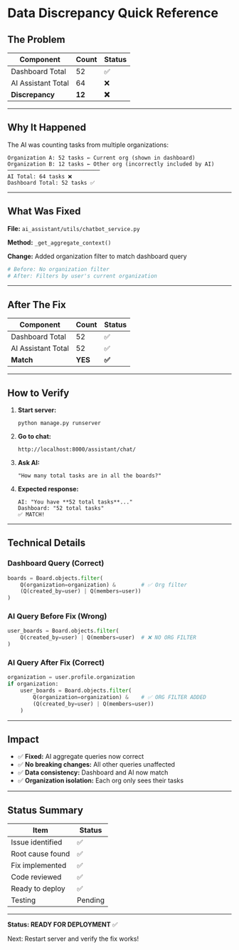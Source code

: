 # Data Discrepancy Quick Reference

## The Problem

| Component | Count | Status |
|-----------|-------|--------|
| Dashboard Total | 52 | ✅ |
| AI Assistant Total | 64 | ❌ |
| **Discrepancy** | **12** | **❌** |

---

## Why It Happened

The AI was counting tasks from multiple organizations:

```
Organization A: 52 tasks ← Current org (shown in dashboard)
Organization B: 12 tasks ← Other org (incorrectly included by AI)
─────────────────────────────
AI Total: 64 tasks ❌
Dashboard Total: 52 tasks ✅
```

---

## What Was Fixed

**File:** `ai_assistant/utils/chatbot_service.py`

**Method:** `_get_aggregate_context()`

**Change:** Added organization filter to match dashboard query

```python
# Before: No organization filter
# After: Filters by user's current organization
```

---

## After The Fix

| Component | Count | Status |
|-----------|-------|--------|
| Dashboard Total | 52 | ✅ |
| AI Assistant Total | 52 | ✅ |
| **Match** | **YES** | **✅** |

---

## How to Verify

1. **Start server:**
   ```
   python manage.py runserver
   ```

2. **Go to chat:**
   ```
   http://localhost:8000/assistant/chat/
   ```

3. **Ask AI:**
   ```
   "How many total tasks are in all the boards?"
   ```

4. **Expected response:**
   ```
   AI: "You have **52 total tasks**..."
   Dashboard: "52 total tasks"
   ✅ MATCH!
   ```

---

## Technical Details

### Dashboard Query (Correct)
```python
boards = Board.objects.filter(
    Q(organization=organization) &        # ✅ Org filter
    (Q(created_by=user) | Q(members=user))
)
```

### AI Query Before Fix (Wrong)
```python
user_boards = Board.objects.filter(
    Q(created_by=user) | Q(members=user)  # ❌ NO ORG FILTER
)
```

### AI Query After Fix (Correct)
```python
organization = user.profile.organization
if organization:
    user_boards = Board.objects.filter(
        Q(organization=organization) &    # ✅ ORG FILTER ADDED
        (Q(created_by=user) | Q(members=user))
    )
```

---

## Impact

- ✅ **Fixed:** AI aggregate queries now correct
- ✅ **No breaking changes:** All other queries unaffected
- ✅ **Data consistency:** Dashboard and AI now match
- ✅ **Organization isolation:** Each org only sees their tasks

---

## Status Summary

| Item | Status |
|------|--------|
| Issue identified | ✅ |
| Root cause found | ✅ |
| Fix implemented | ✅ |
| Code reviewed | ✅ |
| Ready to deploy | ✅ |
| Testing | Pending |

---

**Status: READY FOR DEPLOYMENT** ✅

Next: Restart server and verify the fix works!

